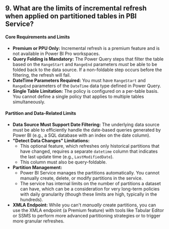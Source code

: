 ## 9. What are the limits of **incremental refresh** when applied on partitioned tables in PBI Service?

#### Core Requirements and Limits
*   **Premium or PPU Only:** Incremental refresh is a premium feature and is not available in Power BI Pro workspaces.
*   **Query Folding is Mandatory:** The Power Query steps that filter the table based on the `RangeStart` and `RangeEnd` parameters *must* be able to be folded back to the data source. If a non-foldable step occurs before the filtering, the refresh will fail.
*   **DateTime Parameters Required:** You must have `RangeStart` and `RangeEnd` parameters of the `DateTime` data type defined in Power Query.
*   **Single Table Limitation:** The policy is configured on a per-table basis. You cannot define a single policy that applies to multiple tables simultaneously.

#### Partition and Data-Related Limits
*   **Data Source Must Support Date Filtering:** The underlying data source must be able to efficiently handle the date-based queries generated by Power BI (e.g., a SQL database with an index on the date column).
*   **"Detect Data Changes" Limitations:**
    *   This optional feature, which refreshes only historical partitions that have changed, requires a separate `datetime` column that indicates the last update time (e.g., `LastModifiedDate`).
    *   This column must also be query-foldable.
*   **Partition Management:**
    *   Power BI Service manages the partitions automatically. You cannot manually create, delete, or modify partitions in the service.
    *   The service has internal limits on the number of partitions a dataset can have, which can be a consideration for very long-term policies with daily granularity (though these limits are high, typically in the hundreds).
*   **XMLA Endpoint:** While you can't *manually* create partitions, you can use the XMLA endpoint (a Premium feature) with tools like Tabular Editor or SSMS to perform more advanced partitioning strategies or to trigger more granular refreshes.
